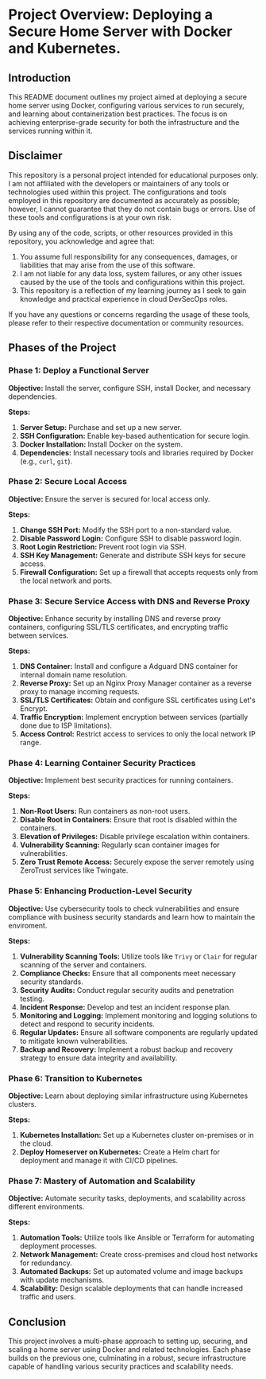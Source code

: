 # Project Overview: Deploying a Secure Home Server with Docker and Kubernetes.

## Introduction
This README document outlines my project aimed at deploying a secure home server using Docker, configuring various services to run securely, and learning about containerization best practices. The focus is on achieving enterprise-grade security for both the infrastructure and the services running within it.

## Disclaimer

This repository is a personal project intended for educational purposes only. I am not affiliated with the developers or maintainers of any tools or technologies used within this project. The configurations and tools employed in this repository are documented as accurately as possible; however, I cannot guarantee that they do not contain bugs or errors. Use of these tools and configurations is at your own risk.

By using any of the code, scripts, or other resources provided in this repository, you acknowledge and agree that:
1. You assume full responsibility for any consequences, damages, or liabilities that may arise from the use of this software.
2. I am not liable for any data loss, system failures, or any other issues caused by the use of the tools and configurations within this project.
3. This repository is a reflection of my learning journey as I seek to gain knowledge and practical experience in cloud DevSecOps roles.

If you have any questions or concerns regarding the usage of these tools, please refer to their respective documentation or community resources.

## Phases of the Project

### Phase 1: Deploy a Functional Server
**Objective:** Install the server, configure SSH, install Docker, and necessary dependencies.

**Steps:**
1. **Server Setup:** Purchase and set up a new server.
2. **SSH Configuration:** Enable key-based authentication for secure login.
3. **Docker Installation:** Install Docker on the system.
4. **Dependencies:** Install necessary tools and libraries required by Docker (e.g., `curl`, `git`).

### Phase 2: Secure Local Access
**Objective:** Ensure the server is secured for local access only.

**Steps:**
1. **Change SSH Port:** Modify the SSH port to a non-standard value.
2. **Disable Password Login:** Configure SSH to disable password login.
3. **Root Login Restriction:** Prevent root login via SSH.
4. **SSH Key Management:** Generate and distribute SSH keys for secure access. 
5. **Firewall Configuration:** Set up a firewall that accepts requests only from the local network and ports.

### Phase 3: Secure Service Access with DNS and Reverse Proxy
**Objective:** Enhance security by installing DNS and reverse proxy containers, configuring SSL/TLS certificates, and encrypting traffic between services.

**Steps:**
1. **DNS Container:** Install and configure a Adguard DNS container for internal domain name resolution.
2. **Reverse Proxy:** Set up an Nginx Proxy Manager container as a reverse proxy to manage incoming requests.
3. **SSL/TLS Certificates:** Obtain and configure SSL certificates using Let's Encrypt.
4. **Traffic Encryption:** Implement encryption between services (partially done due to ISP limitations).
5. **Access Control:** Restrict access to services to only the local network IP range.

### Phase 4: Learning Container Security Practices
**Objective:** Implement best security practices for running containers.

**Steps:**
1. **Non-Root Users:** Run containers as non-root users.
2. **Disable Root in Containers:** Ensure that root is disabled within the containers.
3. **Elevation of Privileges:** Disable privilege escalation within containers.
4. **Vulnerability Scanning:** Regularly scan container images for vulnerabilities.
5. **Zero Trust Remote Access:** Securely expose the server remotely using ZeroTrust services like Twingate.

### Phase 5: Enhancing Production-Level Security
**Objective:** Use cybersecurity tools to check vulnerabilities and ensure compliance with business security standards and learn how to maintain the enviroment.

**Steps:**
1. **Vulnerability Scanning Tools:** Utilize tools like `Trivy` or `Clair` for regular scanning of the server and containers.
2. **Compliance Checks:** Ensure that all components meet necessary security standards.
3. **Security Audits:** Conduct regular security audits and penetration testing.
4. **Incident Response:** Develop and test an incident response plan.
5. **Monitoring and Logging:** Implement monitoring and logging solutions to detect and respond to security incidents.
6. **Regular Updates:** Ensure all software components are regularly updated to mitigate known vulnerabilities.
7. **Backup and Recovery:** Implement a robust backup and recovery strategy to ensure data integrity and availability.

### Phase 6: Transition to Kubernetes
**Objective:** Learn about deploying similar infrastructure using Kubernetes clusters.

**Steps:**
1. **Kubernetes Installation:** Set up a Kubernetes cluster on-premises or in the cloud.
2. **Deploy Homeserver on Kubernetes:** Create a Helm chart for deployment and manage it with CI/CD pipelines. 

### Phase 7: Mastery of Automation and Scalability
**Objective:** Automate security tasks, deployments, and scalability across different environments.

**Steps:**
1. **Automation Tools:** Utilize tools like Ansible or Terraform for automating deployment processes.
2. **Network Management:** Create cross-premises and cloud host networks for redundancy.
3. **Automated Backups:** Set up automated volume and image backups with update mechanisms.
4. **Scalability:** Design scalable deployments that can handle increased traffic and users.

## Conclusion
This project involves a multi-phase approach to setting up, securing, and scaling a home server using Docker and related technologies. Each phase builds on the previous one, culminating in a robust, secure infrastructure capable of handling various security practices and scalability needs.
